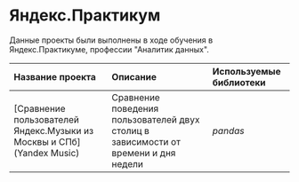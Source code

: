 # Яндекс.Практикум


Данные проекты были выполнены в ходе обучения в Яндекс.Практикуме, профессии "Аналитик данных".

| Название проекта | Описание | Используемые библиотеки | 
| :---------------------- | :---------------------- | :---------------------- |
| [Сравнение пользователей Яндекс.Музыки из Москвы и СПб](Yandex Music) | Сравнение поведения пользователей двух столиц в зависимости от времени и дня недели | *pandas* |
